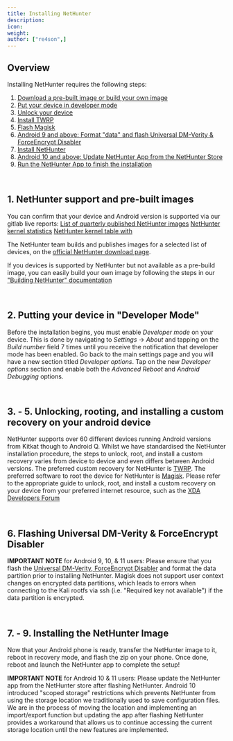 ```yaml
---
title: Installing NetHunter
description:
icon:
weight:
author: ["re4son",]
---
```


## Overview

Installing NetHunter requires the following steps:
1. [Download a pre-built image or build your own image](#1-nethunter-support-and-pre-built-images)
2. [Put your device in developer mode](#2-putting-your-device-in-developer-mode)
3. [Unlock your device](#3-5-unlocking-rooting-and-installing-a-custom-recovery-on-your-android-device)
4. [Install TWRP](#3-5-unlocking-rooting-and-installing-a-custom-recovery-on-your-android-device)
5. [Flash Magisk](#3-5-unlocking-rooting-and-installing-a-custom-recovery-on-your-android-device)
6. [Android 9 and above: Format "data" and flash Universal DM-Verity & ForceEncrypt Disabler](#6-flashing-universal-dm-verity-forceencrypt-disabler)
7. [Install NetHunter](#7-9-installing-the-nethunter-image)
8. [Android 10 and above: Update NetHunter App from the NetHunter Store](#7-9-installing-the-nethunter-image)
9. [Run the NetHunter App to finish the installation](#7-9-installing-the-nethunter-image)

&nbsp;
## 1. NetHunter support and pre-built images

You can confirm that your device and Android version is supported via our gitlab live reports:
[List of quarterly published NetHunter images](https://stats.nethunter.com/nethunter-images.html)
[NetHunter kernel statistics](https://stats.nethunter.com/nethunter-kernelstats.html)
[NetHunter kernel table with](https://stats.nethunter.com/nethunter-kernels.html)

The NetHunter team builds and publishes images for a selected list of devices, on the [official NetHunter download page](/get-kali/).

If you devices is supported by NetHunter but not available as a pre-build image, you can easily build your own image by following the steps in our ["Building NetHunter" documentation](/docs/nethunter/building-nethunter/)

&nbsp;
## 2. Putting your device in "Developer Mode"

Before the installation begins, you must enable _Developer mode_ on your device. This is done by navigating to _Settings_ -> _About_ and tapping on the _Build number_ field 7 times until you receive the notification that developer mode has been enabled. Go back to the main settings page and you will have a new section titled _Developer options_. Tap on the new _Developer options_ section and enable both the _Advanced Reboot_ and _Android Debugging_ options.

&nbsp;
## 3. - 5. Unlocking, rooting, and installing a custom recovery on your android device

NetHunter supports over 60 different devices running Android versions from Kitkat though to Android Q.
Whilst we have standardised the NetHunter installation procedure, the steps to unlock, root, and install a custom recovery varies from device to device and even differs between Android versions.
The preferred custom recovery for NetHunter is [TWRP](https://twrp.me/Devices/).
The preferred software to root the device for NetHunter is [Magisk](https://forum.xda-developers.com/apps/magisk/official-magisk-v7-universal-systemless-t3473445).
Please refer to the appropriate guide to unlock, root, and install a custom recovery on your device from your preferred internet resource, such as the [XDA Developers Forum](https://forum.xda-developers.com/)

&nbsp;
## 6. Flashing Universal DM-Verity & ForceEncrypt Disabler

**IMPORTANT NOTE** for Android 9, 10, & 11 users: Please ensure that you flash the [Universal DM-Verity, ForceEncrypt Disabler](https://forum.xda-developers.com/android/software/universal-dm-verity-forceencrypt-t3817389) and format the data partition prior to installing NetHunter.
Magisk does not support user context changes on encrypted data partitions, which leads to errors when connecting to the Kali rootfs via ssh (i.e. "Required key not available") if the data partition is encrypted.

&nbsp;
## 7. - 9. Installing the NetHunter Image

Now that your Android phone is ready, transfer the NetHunter image to it, reboot in recovery mode, and flash the zip on your phone. Once done, reboot and launch the NetHunter app to complete the setup!

**IMPORTANT NOTE** for Android 10 & 11 users: Please update the NetHunter app from the NetHunter store after flashing NetHunter. Android 10 introduced "scoped storage" restrictions which prevents NetHunter from using the storage location we traditionally used to save configuration files. We are in the process of moving the location and implementing an import/export function but updating the app after flashing NetHunter provides a workaround that allows us to continue accessing the current storage location until the new features are implemented.
